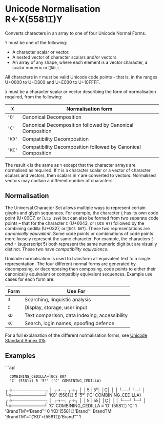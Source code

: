 <h1 class="heading"><span class="name">Unicode Normalisation</span> <span class="command">R←X(5581⌶)Y</span></h1>

Converts characters in an array to one of four Unicode Normal Forms.

`Y` must be one of the following:

* A character scalar or vector.
* A nested vector of character scalars and/or vectors.
* An array of any shape, where each element is a vector character, a scalar numeric or `⎕NULL`.

All characters in `Y` must be valid Unicode code points - that is, in the ranges U+0000 to U+D800 and U+E000 to U+10FFFF.

`X` must be a character scalar or vector describing the form of normalisation required, from the following:

|`X`   |Normalisation form
|------|---
|`'D'` |Canonical Decomposition
|`'C'` |Canonical Decomposition followed by Canonical Composition
|`'KD'`|Compatibility Decomposition
|`'KC'`|Compatibility Decomposition followed by Canonical Composition

The result `R` is the same as `Y` except that the character arrays are normalised as required. If `Y` is a character scalar or a vector of character scalars and vectors, then scalars in `Y` are converted to vectors. Normalised vectors may contain a different number of characters.

## Normalisation

The Universal Character Set allows multiple ways to represent certain glyphs  and glyph sequences. For example, the character `Ç` has its own code point (U+00C7, or `⎕UCS 199`) but can also be formed from two separate code points – that for the character `C` (U+0043, or `⎕UCS 67`) followed by the combining cedilla (U+0327, or `⎕UCS 807`). These two representations are _canonically equivalent_. Some code points or combinations of code points more loosely represent the same character. For example, the characters `5` *and* `⁵` (superscript 5) both represent the same numeric digit but are visually distinct. These two have _compatibility equivalence_.

Unicode normalisation is used to transform all equivalent text to a single representation. The four different normal forms are generated by decomposing, or decomposing then composing, code points to either their canonically equivalent or compatibly equivalent sequences. Example use cases for each form are:

| Form | Use For
|------|---
| `D`  | Searching, linguistic analysis
| `C`  | Display, storage, user input
| `KD` | Text comparison, data indexing, accessibility
| `KC` | Search, login names, spoofing defence

For a full explanation of the different normalisation forms, see [Unicode Standard Annex #15](https://unicode.org/reports/tr15/).

<h2 class="example">Examples</h2>
```apl

      COMBINING_CEDILLA←⎕UCS 807
      'C' (5581⌶) 5 '5⁵' ('C' COMBINING_CEDILLA)
┌→───────────┐
│   ┌→─┐ ┌→┐ │
│ 5 │5⁵│ │Ç│ │
│   └──┘ └─┘ │
└∊───────────┘
      'KC' (5581⌶) 5 '5⁵' ('C' COMBINING_CEDILLA)
┌→───────────┐
│   ┌→─┐ ┌→┐ │
│ 5 │55│ │Ç│ │
│   └──┘ └─┘ │
└∊───────────┘
      'C' COMBINING_CEDILLA ≡ 'D' (5581⌶) 'Ç'
1
      'BrandTM'≡'Brand™'
0
      'KD'(5581⌶)'Brand™'
BrandTM
      'BrandTM'≡⍥('KD'∘(5581⌶))'Brand™'
1

```

